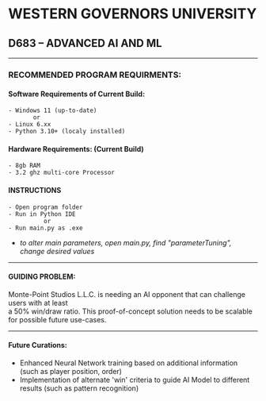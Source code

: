 
# WESTERN GOVERNORS UNIVERSITY

## D683 – ADVANCED AI AND ML
___________________________________
 

### RECOMMENDED PROGRAM REQUIRMENTS:
#### Software Requirements of Current Build:
	- Windows 11 (up-to-date)
           or
	- Linux 6.xx
	- Python 3.10+ (localy installed)

#### Hardware Requirements: (Current Build)
	- 8gb RAM
	- 3.2 ghz multi-core Processor


#### INSTRUCTIONS
    - Open program folder
    - Run in Python IDE
	          or
    - Run main.py as .exe

  *  *to alter main parameters, open main.py, find "parameterTuning", change desired values*
----------

#### GUIDING PROBLEM:
Monte-Point Studios L.L.C. is needing an AI opponent that can challenge users with at least  
a 50% win/draw ratio. This proof-of-concept solution needs to be scalable for possible future use-cases.

----------

#### Future Curations:
* Enhanced Neural Network training based on additional information (such as player position, order)
* Implementation of alternate 'win' criteria to guide AI Model to different results (such as pattern recognition)

